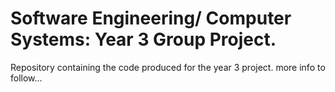 # Software Engineering/ Computer Systems: Year 3 Group Project.
Repository containing the code produced for the year 3 project.
more info to follow...
